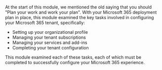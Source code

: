 At the start of this module, we mentioned the old saying that you should "Plan your work and work your plan". With your Microsoft 365 deployment plan in place, this module examined the key tasks involved in configuring your Microsoft 365 tenant, specifically:

 *  Setting up your organizational profile
 *  Managing your tenant subscriptions
 *  Managing your services and add-ins
 *  Completing your tenant configuration

This module examined each of these tasks, each of which must be completed to successfully configure your Microsoft 365 experience.
